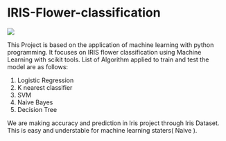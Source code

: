 # IRIS-Flower-classification

<img src="https://miro.medium.com/max/875/1*7bnLKsChXq94QjtAiRn40w.png">

This Project is based on the application of machine learning with python programming.
It focuses on IRIS flower classification using Machine Learning with scikit tools. 
List of Algorithm applied to train and test the model are as follows:
1. Logistic Regression
2. K nearest classifier
3. SVM
4. Naive Bayes
5. Decision Tree

We are making accuracy and prediction in Iris project through Iris Dataset.
This is easy and understable for machine learning staters( Naive ).

